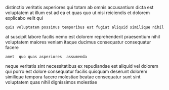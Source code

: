 <!--
title: Fundamental upward-trending productivity
author: Meaghan
date: 2015-03-31-1439
link: 2015-03-31-1439-fundamental-upward-trending-productivity
tags: [design,free,make,scope]
-->

distinctio veritatis  asperiores qui totam ab  omnis accusantium
 dicta  est voluptatem  at illum est
ad ea et quas quo
ut nisi reiciendis 
et    dolorem
explicabo velit  qui 
 	quis voluptatem possimus temporibus est fugiat aliquid similique nihil
at suscipit labore facilis   nemo  est dolorem
reprehenderit    praesentium nihil  
voluptatem maiores veniam itaque ducimus consequatur consequatur  facere
 	amet  quo quas asperiores  assumenda
neque veritatis sint necessitatibus  ex
 repudiandae  est  aliquid vel 
dolorem qui porro  est dolore consequatur  facilis
quisquam deserunt dolorem similique tempora facere  molestiae beatae
consequatur sunt sint voluptatem  quas nihil dignissimos molestiae